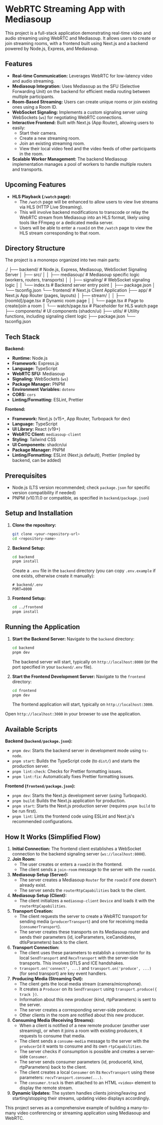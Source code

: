 # WebRTC Streaming App with Mediasoup

This project is a full-stack application demonstrating real-time video and audio streaming using WebRTC and Mediasoup. It allows users to create or join streaming rooms, with a frontend built using Next.js and a backend powered by Node.js, Express, and Mediasoup.

## Features

*   **Real-time Communication:** Leverages WebRTC for low-latency video and audio streaming.
*   **Mediasoup Integration:** Uses Mediasoup as the SFU (Selective Forwarding Unit) on the backend for efficient media routing between multiple participants.
*   **Room-Based Streaming:** Users can create unique rooms or join existing ones using a Room ID.
*   **WebSocket Signaling:** Implements a custom signaling server using WebSockets (`ws`) for negotiating WebRTC connections.
*   **Interactive Frontend:** Built with Next.js (App Router), allowing users to easily:
    *   Start their camera.
    *   Create a new streaming room.
    *   Join an existing streaming room.
    *   View their local video feed and the video feeds of other participants in the room.
*   **Scalable Worker Management:** The backend Mediasoup implementation manages a pool of workers to handle multiple routers and transports.

## Upcoming Features

*   **HLS Playback (`/watch` page):**
    *   The `/watch` page will be enhanced to allow users to view live streams via HLS (HTTP Live Streaming).
    *   This will involve backend modifications to transcode or relay the WebRTC stream from Mediasoup into an HLS format, likely using tools like FFmpeg or a dedicated media server.
    *   Users will be able to enter a `roomId` on the `/watch` page to view the HLS stream corresponding to that room.

## Directory Structure

The project is a monorepo organized into two main parts:

./
├── backend/ # Node.js, Express, Mediasoup, WebSocket Signaling Server
│   ├── src/
│   │   ├── mediasoup/ # Mediasoup specific logic (workers, routers, transports)
│   │   ├── signaling/ # WebSocket signaling logic
│   │   └── index.ts # Backend server entry point
│   ├── package.json
│   └── tsconfig.json
└── frontend/ # Next.js Client Application
    ├── app/ # Next.js App Router (pages, layouts)
    │   ├── stream/
    │   │   ├── [roomId]/page.tsx # Dynamic room page
    │   │   └── page.tsx # Page to create/join a room
    │   └── watch/page.tsx # Placeholder for HLS watch page
    ├── components/ # UI components (shadcn/ui)
    ├── utils/ # Utility functions, including signaling client logic
    ├── package.json
    └── tsconfig.json

## Tech Stack

**Backend:**

*   **Runtime:** Node.js
*   **Framework:** Express.js
*   **Language:** TypeScript
*   **WebRTC SFU:** Mediasoup
*   **Signaling:** WebSockets (`ws`)
*   **Package Manager:** PNPM
*   **Environment Variables:** `dotenv`
*   **CORS:** `cors`
*   **Linting/Formatting:** ESLint, Prettier

**Frontend:**

*   **Framework:** Next.js (v15+, App Router, Turbopack for dev)
*   **Language:** TypeScript
*   **UI Library:** React (v19+)
*   **WebRTC Client:** `mediasoup-client`
*   **Styling:** Tailwind CSS
*   **UI Components:** shadcn/ui
*   **Package Manager:** PNPM
*   **Linting/Formatting:** ESLint (Next.js default), Prettier (implied by backend, can be added)

## Prerequisites

*   Node.js (LTS version recommended; check `package.json` for specific version compatibility if needed)
*   PNPM (v10.11.0 or compatible, as specified in `backend/package.json`)

## Setup and Installation

1.  **Clone the repository:**
    ```bash
    git clone <your-repository-url>
    cd <repository-name>
    ```

2.  **Backend Setup:**
    ```bash
    cd backend
    pnpm install
    ```
    Create a `.env` file in the `backend` directory (you can copy `.env.example` if one exists, otherwise create it manually):
    ```env
    # backend/.env
    PORT=8000
    ```

3.  **Frontend Setup:**
    ```bash
    cd ../frontend
    pnpm install
    ```

## Running the Application

1.  **Start the Backend Server:**
    Navigate to the `backend` directory:
    ```bash
    cd backend
    pnpm dev
    ```
    The backend server will start, typically on `http://localhost:8000` (or the port specified in your `backend/.env` file).

2.  **Start the Frontend Development Server:**
    Navigate to the `frontend` directory:
    ```bash
    cd frontend
    pnpm dev
    ```
    The frontend application will start, typically on `http://localhost:3000`.

Open `http://localhost:3000` in your browser to use the application.

## Available Scripts

**Backend (`backend/package.json`):**

*   `pnpm dev`: Starts the backend server in development mode using `ts-node`.
*   `pnpm start`: Builds the TypeScript code (to `dist/`) and starts the production server.
*   `pnpm lint:check`: Checks for Prettier formatting issues.
*   `pnpm lint:fix`: Automatically fixes Prettier formatting issues.

**Frontend (`frontend/package.json`):**

*   `pnpm dev`: Starts the Next.js development server (using Turbopack).
*   `pnpm build`: Builds the Next.js application for production.
*   `pnpm start`: Starts the Next.js production server (requires `pnpm build` to be run first).
*   `pnpm lint`: Lints the frontend code using ESLint and Next.js's recommended configurations.

## How It Works (Simplified Flow)

1.  **Initial Connection:** The frontend client establishes a WebSocket connection to the backend signaling server (`ws://localhost:8000`).
2.  **Join Room:**
    *   The user creates or enters a `roomId` in the frontend.
    *   The client sends a `join-room` message to the server with the `roomId`.
3.  **Mediasoup Setup (Server):**
    *   The server creates a Mediasoup `Router` for the `roomId` if one doesn't already exist.
    *   The server sends the `routerRtpCapabilities` back to the client.
4.  **Mediasoup Setup (Client):**
    *   The client initializes a `mediasoup-client` `Device` and loads it with the `routerRtpCapabilities`.
5.  **Transport Creation:**
    *   The client requests the server to create a WebRTC transport for sending media (`producerTransport`) and one for receiving media (`consumerTransport`).
    *   The server creates these transports on its Mediasoup router and sends their parameters (id, iceParameters, iceCandidates, dtlsParameters) back to the client.
6.  **Transport Connection:**
    *   The client uses these parameters to establish a connection for its local `SendTransport` and `RecvTransport` with the server-side transports. This involves DTLS and ICE handshakes.
    *   `transport.on('connect', ...)` and `transport.on('produce', ...)` (for send transport) are key event handlers.
7.  **Producing Media (Streaming Out):**
    *   The client gets the local media stream (camera/microphone).
    *   It creates a `Producer` on its `SendTransport` using `transport.produce({ track })`.
    *   Information about this new producer (kind, rtpParameters) is sent to the server.
    *   The server creates a corresponding server-side producer.
    *   Other clients in the room are notified about this new producer.
8.  **Consuming Media (Receiving Streams):**
    *   When a client is notified of a new remote producer (another user streaming), or when it joins a room with existing producers, it requests to consume that media.
    *   The client sends a `consume-media` message to the server with the `producerId` it wants to consume and its own `rtpCapabilities`.
    *   The server checks if consumption is possible and creates a server-side `Consumer`.
    *   The server sends consumer parameters (id, producerId, kind, rtpParameters) back to the client.
    *   The client creates a local `Consumer` on its `RecvTransport` using these parameters: `recvTransport.consume(...)`.
    *   The `consumer.track` is then attached to an HTML `<video>` element to display the remote stream.
9.  **Dynamic Updates:** The system handles clients joining/leaving and starting/stopping their streams, updating video displays accordingly.

This project serves as a comprehensive example of building a many-to-many video conferencing or streaming application using Mediasoup and WebRTC.
